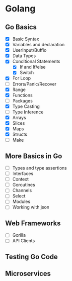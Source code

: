 # Golang

## Go Basics
- [X] Basic Syntax
- [X] Variables and declaration
- [X] UserInput/Buffio
- [X] Data Types
- [X] Conditional Statements
    - [X] If and If/else
    - [X] Switch   
- [X] For Loop
- [ ] Errors/Panic/Recover
- [X] Range
- [X] Functions
- [ ] Packages
- [X] Type Casting
- [ ] Type Inference
- [X] Arrays
- [X] Slices
- [X] Maps
- [X] Structs
- [ ] Make

## More Basics in Go

- [ ] Types and type assertions
- [ ] Interfaces
- [ ] Context
- [ ] Goroutines
- [ ] Channels
- [ ] Select
- [ ] Modules
- [ ] Working with json

## Web Frameworks

- [ ]  Gorilla
- [ ]  API Clients

## Testing Go Code

## Microservices



